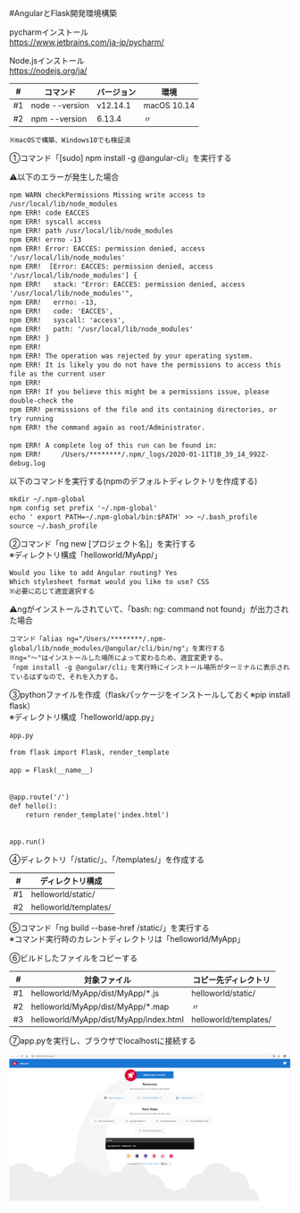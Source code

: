 #AngularとFlask開発環境構築

pycharmインストール  
https://www.jetbrains.com/ja-jp/pycharm/

Node.jsインストール  
https://nodejs.org/ja/

|#|コマンド|バージョン|環境|
|----|----|----|----|
|#1|node --version|v12.14.1|macOS 10.14|
|#2|npm --version|6.13.4|〃|

`※macOSで構築、Windows10でも検証済`

①コマンド「[sudo] npm install -g @angular-cli」を実行する

⚠️以下のエラーが発生した場合
````
npm WARN checkPermissions Missing write access to /usr/local/lib/node_modules
npm ERR! code EACCES
npm ERR! syscall access
npm ERR! path /usr/local/lib/node_modules
npm ERR! errno -13
npm ERR! Error: EACCES: permission denied, access '/usr/local/lib/node_modules'
npm ERR!  [Error: EACCES: permission denied, access '/usr/local/lib/node_modules'] {
npm ERR!   stack: "Error: EACCES: permission denied, access '/usr/local/lib/node_modules'",
npm ERR!   errno: -13,
npm ERR!   code: 'EACCES',
npm ERR!   syscall: 'access',
npm ERR!   path: '/usr/local/lib/node_modules'
npm ERR! }
npm ERR! 
npm ERR! The operation was rejected by your operating system.
npm ERR! It is likely you do not have the permissions to access this file as the current user
npm ERR! 
npm ERR! If you believe this might be a permissions issue, please double-check the
npm ERR! permissions of the file and its containing directories, or try running
npm ERR! the command again as root/Administrator.

npm ERR! A complete log of this run can be found in:
npm ERR!     /Users/********/.npm/_logs/2020-01-11T10_39_14_992Z-debug.log
````

以下のコマンドを実行する(npmのデフォルトディレクトリを作成する)
````
mkdir ~/.npm-global
npm config set prefix '~/.npm-global'
echo ' export PATH=~/.npm-global/bin:$PATH' >> ~/.bash_profile
source ~/.bash_profile
````

②コマンド「ng new [プロジェクト名]」を実行する  
※ディレクトリ構成「helloworld/MyApp/」
````
Would you like to add Angular routing? Yes
Which stylesheet format would you like to use? CSS
※必要に応じて適宜選択する
````

⚠️ngがインストールされていて、「bash: ng: command not found」が出力された場合
````
コマンド「alias ng="/Users/********/.npm-global/lib/node_modules/@angular/cli/bin/ng"」を実行する  
※ng="〜"はインストールした場所によって変わるため、適宜変更する。  
「npm install -g @angular/cli」を実行時にインストール場所がターミナルに表示されているはずなので、それを入力する。
````

③pythonファイルを作成（flaskパッケージをインストールしておく※pip install flask）  
※ディレクトリ構成「helloworld/app.py」

`app.py`
````
from flask import Flask, render_template

app = Flask(__name__)


@app.route('/')
def hello():
    return render_template('index.html')


app.run()
````

④ディレクトリ「/static/」、「/templates/」を作成する

|#|ディレクトリ構成|
|----|----|
|#1|helloworld/static/|
|#2|helloworld/templates/|

⑤コマンド「ng build --base-href /static/」を実行する  
※コマンド実行時のカレントディレクトリは「helloworld/MyApp」

⑥ビルドしたファイルをコピーする

|#|対象ファイル|コピー先ディレクトリ|
|----|----|----|
|#1|helloworld/MyApp/dist/MyApp/*.js|helloworld/static/|
|#2|helloworld/MyApp/dist/MyApp/*.map|〃|
|#3|helloworld/MyApp/dist/MyApp/index.html|helloworld/templates/|

⑦app.pyを実行し、ブラウザでlocalhostに接続する

![](./angular-flask.png)
